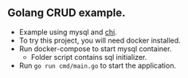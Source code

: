 ## Golang CRUD example.

- Example using mysql and [chi](https://github.com/go-chi/chi/).
- To try this project, you will need docker installed.
- Run docker-compose to start mysql container.
  - Folder script contains sql initializer.
- Run `go run cmd/main.go` to start the application.